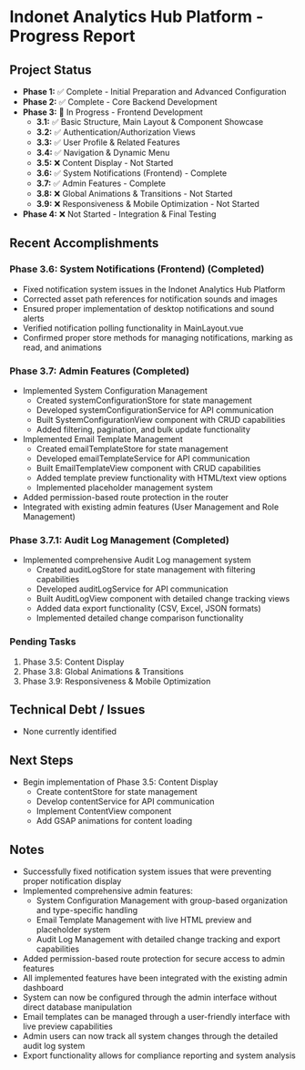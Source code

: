 # Indonet Analytics Hub Platform - Progress Report

## Project Status
- **Phase 1:** ✅ Complete - Initial Preparation and Advanced Configuration 
- **Phase 2:** ✅ Complete - Core Backend Development
- **Phase 3:** 🔄 In Progress - Frontend Development
  - **3.1:** ✅ Basic Structure, Main Layout & Component Showcase
  - **3.2:** ✅ Authentication/Authorization Views
  - **3.3:** ✅ User Profile & Related Features
  - **3.4:** ✅ Navigation & Dynamic Menu
  - **3.5:** ❌ Content Display - Not Started
  - **3.6:** ✅ System Notifications (Frontend) - Complete
  - **3.7:** ✅ Admin Features - Complete
  - **3.8:** ❌ Global Animations & Transitions - Not Started
  - **3.9:** ❌ Responsiveness & Mobile Optimization - Not Started
- **Phase 4:** ❌ Not Started - Integration & Final Testing

## Recent Accomplishments

### Phase 3.6: System Notifications (Frontend) (Completed)
- Fixed notification system issues in the Indonet Analytics Hub Platform
- Corrected asset path references for notification sounds and images
- Ensured proper implementation of desktop notifications and sound alerts
- Verified notification polling functionality in MainLayout.vue
- Confirmed proper store methods for managing notifications, marking as read, and animations

### Phase 3.7: Admin Features (Completed)
- Implemented System Configuration Management
  - Created systemConfigurationStore for state management
  - Developed systemConfigurationService for API communication
  - Built SystemConfigurationView component with CRUD capabilities
  - Added filtering, pagination, and bulk update functionality
- Implemented Email Template Management
  - Created emailTemplateStore for state management
  - Developed emailTemplateService for API communication
  - Built EmailTemplateView component with CRUD capabilities
  - Added template preview functionality with HTML/text view options
  - Implemented placeholder management system
- Added permission-based route protection in the router
- Integrated with existing admin features (User Management and Role Management)

### Phase 3.7.1: Audit Log Management (Completed)
- Implemented comprehensive Audit Log management system
  - Created auditLogStore for state management with filtering capabilities
  - Developed auditLogService for API communication
  - Built AuditLogView component with detailed change tracking views
  - Added data export functionality (CSV, Excel, JSON formats)
  - Implemented detailed change comparison functionality

### Pending Tasks
1. Phase 3.5: Content Display
2. Phase 3.8: Global Animations & Transitions
3. Phase 3.9: Responsiveness & Mobile Optimization

## Technical Debt / Issues
- None currently identified

## Next Steps
- Begin implementation of Phase 3.5: Content Display
  - Create contentStore for state management
  - Develop contentService for API communication
  - Implement ContentView component
  - Add GSAP animations for content loading

## Notes
- Successfully fixed notification system issues that were preventing proper notification display
- Implemented comprehensive admin features:
  - System Configuration Management with group-based organization and type-specific handling
  - Email Template Management with live HTML preview and placeholder system
  - Audit Log Management with detailed change tracking and export capabilities
- Added permission-based route protection for secure access to admin features
- All implemented features have been integrated with the existing admin dashboard
- System can now be configured through the admin interface without direct database manipulation
- Email templates can be managed through a user-friendly interface with live preview capabilities
- Admin users can now track all system changes through the detailed audit log system
- Export functionality allows for compliance reporting and system analysis
